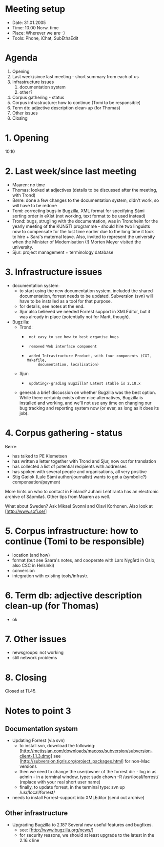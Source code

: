 #  Meeting setup

* Date: 31.01.2005
* Time: 10.00 Norw. time
* Place: Wherever we are:-)
* Tools: Phone, iChat, SubEthaEdit

#  Agenda

1.  Opening
1.  Last week/since last meeting - short summary from each of us
1.  Infrastructure issues
    1.    documentation system
    1.    other?
1.  Corpus gathering - status
1.  Corpus infrastructure: how to continue (Tomi to be responsible)
1.  Term db: adjective description clean-up (for Thomas)
1.  Other issues
1.  Closing

# 1. Opening
10.10

# 2. Last week/since last meeting
* Maaren: no time
* Thomas: looked at adjectives (details to be discussed after the meeting, with Trond)
* Børre: done a few changes to the documentation system, didn't work, so will have to be redone
* Tomi: correcting bugs in Bugzilla, XML format for specifying Sámi sorting order in
  eXist (not working, text format to be used instead)
* Trond: bugs, strugling with the documentation, was in Trondheim for the yearly meeting
  of the KUNSTI programme - should hire two linguists now to compensate for the lost time
  earlier due to the long time it took to hire + Sara's maternal leave. Also, invited to
  represent the university when the Minister of Modernisation (!) Morten Meyer visited the
  university.
* Sjur: project management + terminology database

# 3. Infrastructure issues
* documentation system:
    - to start using the new documentation system, included the shared documentation,
          forrest needs to be updated. Subversion (svn) will have to be installed as a
          tool for that purpose.
    - for details, see notes at the end.
    - Sjur also believed we needed Forrest support in XMLEditor, but it was already
          in place (potentially not for Marit, though).
* Bugzilla:
    - Trond:
        -      not easy to see how to best organise bugs
        -      removed Web interface component
        -      added Infrastructure Product, with four components (CGI, Makefile,
                   documentation, localisation)
    - Sjur:
        -      updating/-grading Bugzilla? Latest stable is 2.18.x
    - general: a brief discussion on whether Bugzilla was the best option. While there
                   certainly exists other nice alternatives, Bugzilla is installed and
                   working, and we'll not use any time on changing our bug tracking
                   and reporting system now (or ever, as long as it does its job).

# 4. Corpus gathering - status
Børre:
* has talked to PE Klemetsen
* has written a letter together with Trond and Sjur, now out for translation
* has collected a list of potential recipients with addresses
* has spoken with several people and organisations, all very positive
* Stig Gælok (Lule Sámi author/journalist) wants to get a (symbolic?)
      compensation/payment

More hints on who to contact in Finland? Juhani Lehtiranta has an electronic archive of
 Sápmila&scaron;. Other tips from Maaren as well.

What about Sweden? Ask Mikael Svonni and Olavi Korhonen. Also look at [http://www.sofi.se/]

# 5. Corpus infrastructure: how to continue (Tomi to be responsible)
* location (and how)
* format (but see Saara's notes, and cooperate with Lars Nygård in Oslo; also CSC
      in Helsinki)
* conversion
* integration with existing tools/infrastr.

# 6. Term db: adjective description clean-up (for Thomas)
* ok

# 7. Other issues
* newsgroups: not working
* still network problems

# 8. Closing
Closed at 11.45.

# Notes to point 3

## Documentation system
* Updating Forrest (via svn)
    - to install svn, download the following:
          [http://metissian.com/downloads/macosx/subversion/subversion-client-1.1.3.dmg]
          see [http://subversion.tigris.org/project_packages.html] for non-Mac versions
    - then we need to change the user/owner of the forrest dir:
          - log in as admin
          - in a terminal window, type:
            sudo chown -R <boerre> /usr/local/forrest/
            (replace <boerre> with your real short user name)
    - finally, to update forrest, in the terminal type:
          svn up /usr/local/forrest/
* needs to install Forrest-support into XMLEditor (send out archive)

## Other infrastructure
* Upgrading Bugzilla to 2.18? Several new useful features and bugfixes.
    - see: [http://www.bugzilla.org/news/]
    - for security reasons, we should at least upgrade to the latest in the 2.16.x line


